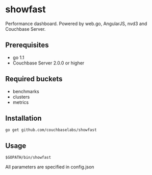 showfast
========

Performance dashboard. Powered by web.go, AngularJS, nvd3 and Couchbase Server.

Prerequisites
-------------

* go 1.1
* Couchbase Server 2.0.0 or higher

Required buckets
----------------

* benchmarks
* clusters
* metrics

Installation
------------

    go get github.com/couchbaselabs/showfast

Usage
-----

    $GOPATH/bin/showfast

 All parameters are specified in config.json
 